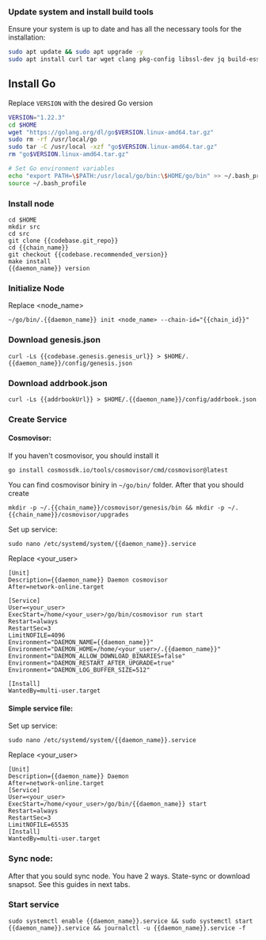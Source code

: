### Update system and install build tools
Ensure your system is up to date and has all the necessary tools for the installation:
```bash
sudo apt update && sudo apt upgrade -y
sudo apt install curl tar wget clang pkg-config libssl-dev jq build-essential bsdmainutils git make ncdu gcc git jq chrony liblz4-tool -y
```


## Install Go 
Replace `VERSION` with the desired Go version
```bash
VERSION="1.22.3"
cd $HOME
wget "https://golang.org/dl/go$VERSION.linux-amd64.tar.gz"
sudo rm -rf /usr/local/go
sudo tar -C /usr/local -xzf "go$VERSION.linux-amd64.tar.gz"
rm "go$VERSION.linux-amd64.tar.gz"

# Set Go environment variables
echo "export PATH=\$PATH:/usr/local/go/bin:\$HOME/go/bin" >> ~/.bash_profile
source ~/.bash_profile
```


### Install node

```
cd $HOME
mkdir src
cd src
git clone {{codebase.git_repo}}
cd {{chain_name}}
git checkout {{codebase.recommended_version}}
make install
{{daemon_name}} version
```

### Initialize Node

Replace <node_name>

```
~/go/bin/.{{daemon_name}} init <node_name> --chain-id="{{chain_id}}"
```

### Download genesis.json

```
curl -Ls {{codebase.genesis.genesis_url}} > $HOME/.{{daemon_name}}/config/genesis.json
```

### Download addrbook.json

```
curl -Ls {{addrbookUrl}} > $HOME/.{{daemon_name}}/config/addrbook.json
```

### Create Service

#### Cosmovisor:

If you haven't cosmovisor, you should install it

```
go install cosmossdk.io/tools/cosmovisor/cmd/cosmovisor@latest
```

You can find cosmovisor biniry in `~/go/bin/` folder. After that you should create

```
mkdir -p ~/.{{chain_name}}/cosmovisor/genesis/bin && mkdir -p ~/.{{chain_name}}/cosmovisor/upgrades
```

Set up service:

```
sudo nano /etc/systemd/system/{{daemon_name}}.service
```

Replace <your_user>

```
[Unit]
Description={{daemon_name}} Daemon cosmovisor
After=network-online.target

[Service]
User=<your_user>
ExecStart=/home/<your_user>/go/bin/cosmovisor run start
Restart=always
RestartSec=3
LimitNOFILE=4096
Environment="DAEMON_NAME={{daemon_name}}"
Environment="DAEMON_HOME=/home/<your_user>/.{{daemon_name}}"
Environment="DAEMON_ALLOW_DOWNLOAD_BINARIES=false"
Environment="DAEMON_RESTART_AFTER_UPGRADE=true"
Environment="DAEMON_LOG_BUFFER_SIZE=512"

[Install]
WantedBy=multi-user.target
```

#### Simple service file:

Set up service:

```
sudo nano /etc/systemd/system/{{daemon_name}}.service
```

Replace <your_user>

```
[Unit]
Description={{daemon_name}} Daemon
After=network-online.target
[Service]
User=<your_user>
ExecStart=/home/<your_user>/go/bin/{{daemon_name}} start
Restart=always
RestartSec=3
LimitNOFILE=65535
[Install]
WantedBy=multi-user.target
```

### Sync node:

After that you sould sync node. You have 2 ways. State-sync or download snapsot. See this guides in next tabs.

### Start service

```
sudo systemctl enable {{daemon_name}}.service && sudo systemctl start {{daemon_name}}.service && journalctl -u {{daemon_name}}.service -f
```

